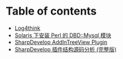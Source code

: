 # Table of contents

* [Log4think](README.md)
* [Solaris 下安装 Perl 的 DBD::Mysql 模块](2005-07-16-install_perl_dbd-mysql_on_solaris.md)
* [SharpDevelop AddInTreeView Plugin](2004-10-15-sharpdevelop_addintreeview.md)
* [SharpDevelop 插件结构源码分析 \(完整版\)](2004-10-14-read-sharpdevelop-sourcecode.md)

